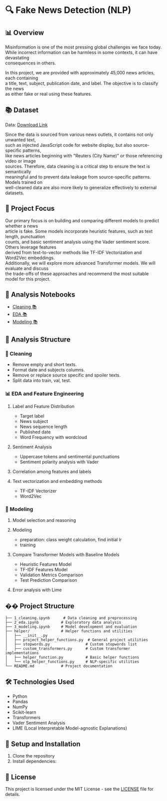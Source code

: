 # 🔍 Fake News Detection (NLP)

## 📊 Overview

Misinformation is one of the most pressing global challenges we face today. \
While incorrect information can be harmless in some contexts, it can have devastating \
consequences in others.

In this project, we are provided with approximately 45,000 news articles, each containing \
a title, text, subject, publication date, and label. The objective is to classify the news \
as either fake or real using these features.

## 📚 Dataset

Data: [Download Link](https://drive.google.com/file/d/1CZzfZDvE5E7HaHjk9yeyZDKil4_jkass/view?usp=drive_link)

Since the data is sourced from various news outlets, it contains not only unwanted text, \
such as injected JavaScript code for website display, but also source-specific patterns, \
like news articles beginning with "Reuters (City Name)" or those referencing video or image \
sources. Therefore, data cleaning is a critical step to ensure the text is semantically \
meaningful and to prevent data leakage from source-specific patterns. Models trained on \
well-cleaned data are also more likely to generalize effectively to external datasets.

## 🎯 Project Focus

Our primary focus is on building and comparing different models to predict whether a news \
article is fake. Some models incorporate heuristic features, such as text length, punctuation \
counts, and basic sentiment analysis using the Vader sentiment score. Others leverage features \
derived from text-to-vector methods like TF-IDF Vectorization and Word2Vec embeddings. \
Additionally, we will explore more advanced Transformer models. We will evaluate and discuss \
the trade-offs of these approaches and recommend the most suitable model for this project.

## 📑 Analysis Notebooks

- [Cleaning 📚](https://github.com/TuringCollegeSubmissions/mchien-DL.4.1/blob/master/1_cleaning.ipynb)
- [EDA 📚](https://github.com/TuringCollegeSubmissions/mchien-DL.4.1/blob/master/2_eda.ipynb)
- [Modeling 📚](https://github.com/TuringCollegeSubmissions/mchien-DL.4.1/blob/master/3_modeling.ipynb)

## 🔄 Analysis Structure

### 🧹 Cleaning

- Remove empty and short texts.
- Format date and subjects columns.
- Remove or replace source specific and spoiler texts.
- Split data into train, val, test.

### 📊 EDA and Feature Engineering

1. Label and Feature Distribution

   - Target label
   - News subject
   - News sequence length
   - Published date
   - Word Frequency with wordcloud

2. Sentiment Analysis

   - Uppercase tokens and sentimental punctuations
   - Sentiment polarity analysis with Vader

3. Correlation among features and labels

4. Text vectorization and embedding methods
   - TF-IDF Vectorizer
   - Word2Vec

### 🤖 Modeling

1. Model selection and reasoning

2. Modeling

   - preparation: class weight calculation, find initial lr
   - training

3. Compare Transformer Models with Baseline Models

   - Heuristic Features Model
   - TF-IDF Features Model
   - Validation Metrics Comparison
   - Test Prediction Comparison

4. Error analysis with Lime

## �� Project Structure

```
├── 1_cleaning.ipynb      # Data cleaning and preprocessing
├── 2_eda.ipynb          # Exploratory data analysis
├── 3_modeling.ipynb     # Model development and evaluation
├── helper/              # Helper functions and utilities
│   ├── __init__.py
│   ├── project_helper_functions.py  # General project utilities
│   ├── stopwords.py                # Custom stopwords list
│   ├── custom_transformers.py      # Custom transformer implementations
│   ├── helper_function.py          # Basic helper functions
│   └── nlp_helper_functions.py     # NLP-specific utilities
└── README.md            # Project documentation
```

## 🛠️ Technologies Used

- Python
- Pandas
- NumPy
- Scikit-learn
- Transformers
- Vader Sentiment Analysis
- LIME (Local Interpretable Model-agnostic Explanations)

## 🚀 Setup and Installation

1. Clone the repository
2. Install dependencies:

## 📄 License

This project is licensed under the MIT License - see the [LICENSE](LICENSE) file for details.
